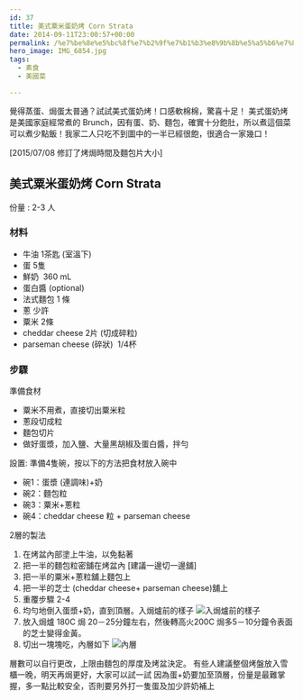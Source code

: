 ```yaml
---
id: 37
title: 美式粟米蛋奶烤 Corn Strata
date: 2014-09-11T23:00:57+00:00
permalink: /%e7%be%8e%e5%bc%8f%e7%b2%9f%e7%b1%b3%e8%9b%8b%e5%a5%b6%e7%83%a4corn-strata/
hero_image: IMG_6854.jpg
tags:
  - 素食
  - 美國菜

---
```

覺得蒸蛋、焗蛋太普通？試試美式蛋奶烤！口感軟棉棉，驚喜十足！ 美式蛋奶烤是美國家庭經常煮的 Brunch，因有蛋、奶、麵包，確實十分飽肚，所以煮這個菜可以煮少點飯！我家二人只吃不到圖中的一半已經很飽，很適合一家幾口！

<!--more-->

[2015/07/08 修訂了烤焗時間及麵包片大小] 

## 美式粟米蛋奶烤 Corn Strata

份量 : 2-3 人

### 材料

* 牛油 1茶匙 (室溫下)
* 蛋 5隻
* 鮮奶  360 mL
* 蛋白醬 (optional)
* 法式麵包 1 條
* 蔥 少許
* 粟米 2條
* cheddar cheese 2片 (切成碎粒)
* parseman cheese (碎狀)  1/4杯

### 步驟

準備食材

* 粟米不用煮，直接切出粟米粒
* 蔥段切成粒
* 麵包切片
* 做好蛋漿，加入鹽、大量黑胡椒及蛋白醬，拌勻

設置: 準備4隻碗，按以下的方法把食材放入碗中

* 碗1：蛋漿 (連調味)+奶
* 碗2：麵包粒
* 碗3：粟米+蔥粒
* 碗4：cheddar cheese 粒 + parseman cheese

2層的製法

1. 在烤盆內部塗上牛油，以免黏著
2. 把一半的麵包粒密舖在烤盆內 [建議一邊切一邊舖]
3. 把一半的粟米+蔥粒舖上麵包上
4. 把一半的芝士 (cheddar cheese+ parseman cheese)舖上
5. 重覆步驟 2-4
6. 均勻地倒入蛋漿+奶，直到頂層。入焗爐前的樣子 ![入焗爐前的樣子](/assets/photos/post-images-w250/IMG_6842.jpg)
7. 放入焗爐 180C 焗 20－25分鐘左右，然後轉高火200C 焗多5－10分鐘令表面的芝士變得金黃。
8. 切出一塊塊吃，內層如下 ![內層](/assets/photos/post-images-w250/IMG_6857.jpg)


層數可以自行更改，上限由麵包的厚度及烤盆決定。
有些人建議整個烤盤放入雪櫃一晚，明天再焗更好，大家可以試一試
因為蛋+奶要加至頂層，份量是最難掌握，多一點比較安全，否則要另外打一隻蛋及加少許奶補上
